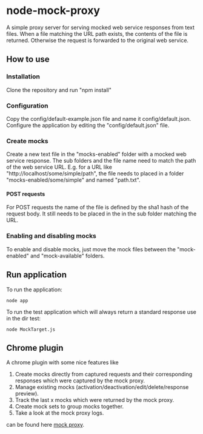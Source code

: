 # node-mock-proxy
A simple proxy server for serving mocked web service responses from text files. When a file matching the URL path exists, the contents of the file is returned. Otherwise the request is forwarded to the original web service.

## How to use
### Installation
Clone the repository and run "npm install"

### Configuration
Copy the config/default-example.json file and name it config/default.json.
Configure the application by editing the "config/default.json" file.

### Create mocks
Create a new text file in the "mocks-enabled" folder with a mocked web service response. The sub folders and the file name need to match the path of the web service URL. E.g. for a URL like "http://localhost/some/simple/path", the file needs to placed in a folder "mocks-enabled/some/simple" and named "path.txt".

#### POST requests
For POST requests the name of the file is defined by the sha1 hash of the request body. It still needs to be placed in the in the sub folder matching the URL.

### Enabling and disabling mocks
To enable and disable mocks, just move the mock files between the "mock-enabled" and "mock-available" folders.

## Run application
To run the application:

    node app

To run the test application which will always return a standard response use in the dir test:

    node MockTarget.js

## Chrome plugin
A chrome plugin with some nice features like

1. Create mocks directly from captured requests and their corresponding responses which were captured by the mock proxy.
2. Manage existing mocks (activation/deactivation/edit/delete/response preview).
3. Track the last x mocks which were returned by the mock proxy.
4. Create mock sets to group mocks together.
5. Take a look at the mock proxy logs.

can be found here [mock proxy](https://github.com/JulHorn/mock_proxy_chrome_plugin).


